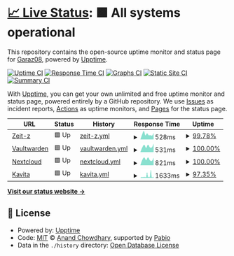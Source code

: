 # [📈 Live Status](https://upptime.zeit-z.de): <!--live status--> **🟩 All systems operational**

This repository contains the open-source uptime monitor and status page for [Garaz08](https://upptime.zeit-z.de), powered by [Upptime](https://github.com/upptime/upptime).

[![Uptime CI](https://github.com/Garaz08/upptime/workflows/Uptime%20CI/badge.svg)](https://github.com/Garaz08/upptime/actions?query=workflow%3A%22Uptime+CI%22)
[![Response Time CI](https://github.com/Garaz08/upptime/workflows/Response%20Time%20CI/badge.svg)](https://github.com/Garaz08/upptime/actions?query=workflow%3A%22Response+Time+CI%22)
[![Graphs CI](https://github.com/Garaz08/upptime/workflows/Graphs%20CI/badge.svg)](https://github.com/Garaz08/upptime/actions?query=workflow%3A%22Graphs+CI%22)
[![Static Site CI](https://github.com/Garaz08/upptime/workflows/Static%20Site%20CI/badge.svg)](https://github.com/Garaz08/upptime/actions?query=workflow%3A%22Static+Site+CI%22)
[![Summary CI](https://github.com/Garaz08/upptime/workflows/Summary%20CI/badge.svg)](https://github.com/Garaz08/upptime/actions?query=workflow%3A%22Summary+CI%22)

With [Upptime](https://upptime.js.org), you can get your own unlimited and free uptime monitor and status page, powered entirely by a GitHub repository. We use [Issues](https://github.com/Garaz08/upptime/issues) as incident reports, [Actions](https://github.com/Garaz08/upptime/actions) as uptime monitors, and [Pages](https://upptime.zeit-z.de) for the status page.

<!--start: status pages-->
<!-- This summary is generated by Upptime (https://github.com/upptime/upptime) -->
<!-- Do not edit this manually, your changes will be overwritten -->
<!-- prettier-ignore -->
| URL | Status | History | Response Time | Uptime |
| --- | ------ | ------- | ------------- | ------ |
| <img alt="" src="https://icons.duckduckgo.com/ip3/zeit-z.de.ico" height="13"> [Zeit-z](https://zeit-z.de) | 🟩 Up | [zeit-z.yml](https://github.com/Garaz08/upptime/commits/HEAD/history/zeit-z.yml) | <details><summary><img alt="Response time graph" src="./graphs/zeit-z/response-time-week.png" height="20"> 528ms</summary><br><a href="https://upptime.zeit-z.de/history/zeit-z"><img alt="Response time 676" src="https://img.shields.io/endpoint?url=https%3A%2F%2Fraw.githubusercontent.com%2FGaraz08%2Fupptime%2FHEAD%2Fapi%2Fzeit-z%2Fresponse-time.json"></a><br><a href="https://upptime.zeit-z.de/history/zeit-z"><img alt="24-hour response time 652" src="https://img.shields.io/endpoint?url=https%3A%2F%2Fraw.githubusercontent.com%2FGaraz08%2Fupptime%2FHEAD%2Fapi%2Fzeit-z%2Fresponse-time-day.json"></a><br><a href="https://upptime.zeit-z.de/history/zeit-z"><img alt="7-day response time 528" src="https://img.shields.io/endpoint?url=https%3A%2F%2Fraw.githubusercontent.com%2FGaraz08%2Fupptime%2FHEAD%2Fapi%2Fzeit-z%2Fresponse-time-week.json"></a><br><a href="https://upptime.zeit-z.de/history/zeit-z"><img alt="30-day response time 724" src="https://img.shields.io/endpoint?url=https%3A%2F%2Fraw.githubusercontent.com%2FGaraz08%2Fupptime%2FHEAD%2Fapi%2Fzeit-z%2Fresponse-time-month.json"></a><br><a href="https://upptime.zeit-z.de/history/zeit-z"><img alt="1-year response time 676" src="https://img.shields.io/endpoint?url=https%3A%2F%2Fraw.githubusercontent.com%2FGaraz08%2Fupptime%2FHEAD%2Fapi%2Fzeit-z%2Fresponse-time-year.json"></a></details> | <details><summary><a href="https://upptime.zeit-z.de/history/zeit-z">99.78%</a></summary><a href="https://upptime.zeit-z.de/history/zeit-z"><img alt="All-time uptime 99.62%" src="https://img.shields.io/endpoint?url=https%3A%2F%2Fraw.githubusercontent.com%2FGaraz08%2Fupptime%2FHEAD%2Fapi%2Fzeit-z%2Fuptime.json"></a><br><a href="https://upptime.zeit-z.de/history/zeit-z"><img alt="24-hour uptime 100.00%" src="https://img.shields.io/endpoint?url=https%3A%2F%2Fraw.githubusercontent.com%2FGaraz08%2Fupptime%2FHEAD%2Fapi%2Fzeit-z%2Fuptime-day.json"></a><br><a href="https://upptime.zeit-z.de/history/zeit-z"><img alt="7-day uptime 99.78%" src="https://img.shields.io/endpoint?url=https%3A%2F%2Fraw.githubusercontent.com%2FGaraz08%2Fupptime%2FHEAD%2Fapi%2Fzeit-z%2Fuptime-week.json"></a><br><a href="https://upptime.zeit-z.de/history/zeit-z"><img alt="30-day uptime 99.56%" src="https://img.shields.io/endpoint?url=https%3A%2F%2Fraw.githubusercontent.com%2FGaraz08%2Fupptime%2FHEAD%2Fapi%2Fzeit-z%2Fuptime-month.json"></a><br><a href="https://upptime.zeit-z.de/history/zeit-z"><img alt="1-year uptime 99.62%" src="https://img.shields.io/endpoint?url=https%3A%2F%2Fraw.githubusercontent.com%2FGaraz08%2Fupptime%2FHEAD%2Fapi%2Fzeit-z%2Fuptime-year.json"></a></details>
| <img alt="" src="https://icons.duckduckgo.com/ip3/bw.zeit-z.de.ico" height="13"> [Vaultwarden](https://bw.zeit-z.de/) | 🟩 Up | [vaultwarden.yml](https://github.com/Garaz08/upptime/commits/HEAD/history/vaultwarden.yml) | <details><summary><img alt="Response time graph" src="./graphs/vaultwarden/response-time-week.png" height="20"> 531ms</summary><br><a href="https://upptime.zeit-z.de/history/vaultwarden"><img alt="Response time 544" src="https://img.shields.io/endpoint?url=https%3A%2F%2Fraw.githubusercontent.com%2FGaraz08%2Fupptime%2FHEAD%2Fapi%2Fvaultwarden%2Fresponse-time.json"></a><br><a href="https://upptime.zeit-z.de/history/vaultwarden"><img alt="24-hour response time 753" src="https://img.shields.io/endpoint?url=https%3A%2F%2Fraw.githubusercontent.com%2FGaraz08%2Fupptime%2FHEAD%2Fapi%2Fvaultwarden%2Fresponse-time-day.json"></a><br><a href="https://upptime.zeit-z.de/history/vaultwarden"><img alt="7-day response time 531" src="https://img.shields.io/endpoint?url=https%3A%2F%2Fraw.githubusercontent.com%2FGaraz08%2Fupptime%2FHEAD%2Fapi%2Fvaultwarden%2Fresponse-time-week.json"></a><br><a href="https://upptime.zeit-z.de/history/vaultwarden"><img alt="30-day response time 557" src="https://img.shields.io/endpoint?url=https%3A%2F%2Fraw.githubusercontent.com%2FGaraz08%2Fupptime%2FHEAD%2Fapi%2Fvaultwarden%2Fresponse-time-month.json"></a><br><a href="https://upptime.zeit-z.de/history/vaultwarden"><img alt="1-year response time 544" src="https://img.shields.io/endpoint?url=https%3A%2F%2Fraw.githubusercontent.com%2FGaraz08%2Fupptime%2FHEAD%2Fapi%2Fvaultwarden%2Fresponse-time-year.json"></a></details> | <details><summary><a href="https://upptime.zeit-z.de/history/vaultwarden">100.00%</a></summary><a href="https://upptime.zeit-z.de/history/vaultwarden"><img alt="All-time uptime 100.00%" src="https://img.shields.io/endpoint?url=https%3A%2F%2Fraw.githubusercontent.com%2FGaraz08%2Fupptime%2FHEAD%2Fapi%2Fvaultwarden%2Fuptime.json"></a><br><a href="https://upptime.zeit-z.de/history/vaultwarden"><img alt="24-hour uptime 100.00%" src="https://img.shields.io/endpoint?url=https%3A%2F%2Fraw.githubusercontent.com%2FGaraz08%2Fupptime%2FHEAD%2Fapi%2Fvaultwarden%2Fuptime-day.json"></a><br><a href="https://upptime.zeit-z.de/history/vaultwarden"><img alt="7-day uptime 100.00%" src="https://img.shields.io/endpoint?url=https%3A%2F%2Fraw.githubusercontent.com%2FGaraz08%2Fupptime%2FHEAD%2Fapi%2Fvaultwarden%2Fuptime-week.json"></a><br><a href="https://upptime.zeit-z.de/history/vaultwarden"><img alt="30-day uptime 100.00%" src="https://img.shields.io/endpoint?url=https%3A%2F%2Fraw.githubusercontent.com%2FGaraz08%2Fupptime%2FHEAD%2Fapi%2Fvaultwarden%2Fuptime-month.json"></a><br><a href="https://upptime.zeit-z.de/history/vaultwarden"><img alt="1-year uptime 100.00%" src="https://img.shields.io/endpoint?url=https%3A%2F%2Fraw.githubusercontent.com%2FGaraz08%2Fupptime%2FHEAD%2Fapi%2Fvaultwarden%2Fuptime-year.json"></a></details>
| <img alt="" src="https://icons.duckduckgo.com/ip3/cloud.zeit-z.de.ico" height="13"> [Nextcloud](https://cloud.zeit-z.de/) | 🟩 Up | [nextcloud.yml](https://github.com/Garaz08/upptime/commits/HEAD/history/nextcloud.yml) | <details><summary><img alt="Response time graph" src="./graphs/nextcloud/response-time-week.png" height="20"> 821ms</summary><br><a href="https://upptime.zeit-z.de/history/nextcloud"><img alt="Response time 878" src="https://img.shields.io/endpoint?url=https%3A%2F%2Fraw.githubusercontent.com%2FGaraz08%2Fupptime%2FHEAD%2Fapi%2Fnextcloud%2Fresponse-time.json"></a><br><a href="https://upptime.zeit-z.de/history/nextcloud"><img alt="24-hour response time 1007" src="https://img.shields.io/endpoint?url=https%3A%2F%2Fraw.githubusercontent.com%2FGaraz08%2Fupptime%2FHEAD%2Fapi%2Fnextcloud%2Fresponse-time-day.json"></a><br><a href="https://upptime.zeit-z.de/history/nextcloud"><img alt="7-day response time 821" src="https://img.shields.io/endpoint?url=https%3A%2F%2Fraw.githubusercontent.com%2FGaraz08%2Fupptime%2FHEAD%2Fapi%2Fnextcloud%2Fresponse-time-week.json"></a><br><a href="https://upptime.zeit-z.de/history/nextcloud"><img alt="30-day response time 899" src="https://img.shields.io/endpoint?url=https%3A%2F%2Fraw.githubusercontent.com%2FGaraz08%2Fupptime%2FHEAD%2Fapi%2Fnextcloud%2Fresponse-time-month.json"></a><br><a href="https://upptime.zeit-z.de/history/nextcloud"><img alt="1-year response time 878" src="https://img.shields.io/endpoint?url=https%3A%2F%2Fraw.githubusercontent.com%2FGaraz08%2Fupptime%2FHEAD%2Fapi%2Fnextcloud%2Fresponse-time-year.json"></a></details> | <details><summary><a href="https://upptime.zeit-z.de/history/nextcloud">100.00%</a></summary><a href="https://upptime.zeit-z.de/history/nextcloud"><img alt="All-time uptime 100.00%" src="https://img.shields.io/endpoint?url=https%3A%2F%2Fraw.githubusercontent.com%2FGaraz08%2Fupptime%2FHEAD%2Fapi%2Fnextcloud%2Fuptime.json"></a><br><a href="https://upptime.zeit-z.de/history/nextcloud"><img alt="24-hour uptime 100.00%" src="https://img.shields.io/endpoint?url=https%3A%2F%2Fraw.githubusercontent.com%2FGaraz08%2Fupptime%2FHEAD%2Fapi%2Fnextcloud%2Fuptime-day.json"></a><br><a href="https://upptime.zeit-z.de/history/nextcloud"><img alt="7-day uptime 100.00%" src="https://img.shields.io/endpoint?url=https%3A%2F%2Fraw.githubusercontent.com%2FGaraz08%2Fupptime%2FHEAD%2Fapi%2Fnextcloud%2Fuptime-week.json"></a><br><a href="https://upptime.zeit-z.de/history/nextcloud"><img alt="30-day uptime 100.00%" src="https://img.shields.io/endpoint?url=https%3A%2F%2Fraw.githubusercontent.com%2FGaraz08%2Fupptime%2FHEAD%2Fapi%2Fnextcloud%2Fuptime-month.json"></a><br><a href="https://upptime.zeit-z.de/history/nextcloud"><img alt="1-year uptime 100.00%" src="https://img.shields.io/endpoint?url=https%3A%2F%2Fraw.githubusercontent.com%2FGaraz08%2Fupptime%2FHEAD%2Fapi%2Fnextcloud%2Fuptime-year.json"></a></details>
| <img alt="" src="https://icons.duckduckgo.com/ip3/kavita.zeit-z.de.ico" height="13"> [Kavita](https://kavita.zeit-z.de/) | 🟩 Up | [kavita.yml](https://github.com/Garaz08/upptime/commits/HEAD/history/kavita.yml) | <details><summary><img alt="Response time graph" src="./graphs/kavita/response-time-week.png" height="20"> 1633ms</summary><br><a href="https://upptime.zeit-z.de/history/kavita"><img alt="Response time 2094" src="https://img.shields.io/endpoint?url=https%3A%2F%2Fraw.githubusercontent.com%2FGaraz08%2Fupptime%2FHEAD%2Fapi%2Fkavita%2Fresponse-time.json"></a><br><a href="https://upptime.zeit-z.de/history/kavita"><img alt="24-hour response time 1037" src="https://img.shields.io/endpoint?url=https%3A%2F%2Fraw.githubusercontent.com%2FGaraz08%2Fupptime%2FHEAD%2Fapi%2Fkavita%2Fresponse-time-day.json"></a><br><a href="https://upptime.zeit-z.de/history/kavita"><img alt="7-day response time 1633" src="https://img.shields.io/endpoint?url=https%3A%2F%2Fraw.githubusercontent.com%2FGaraz08%2Fupptime%2FHEAD%2Fapi%2Fkavita%2Fresponse-time-week.json"></a><br><a href="https://upptime.zeit-z.de/history/kavita"><img alt="30-day response time 2332" src="https://img.shields.io/endpoint?url=https%3A%2F%2Fraw.githubusercontent.com%2FGaraz08%2Fupptime%2FHEAD%2Fapi%2Fkavita%2Fresponse-time-month.json"></a><br><a href="https://upptime.zeit-z.de/history/kavita"><img alt="1-year response time 2094" src="https://img.shields.io/endpoint?url=https%3A%2F%2Fraw.githubusercontent.com%2FGaraz08%2Fupptime%2FHEAD%2Fapi%2Fkavita%2Fresponse-time-year.json"></a></details> | <details><summary><a href="https://upptime.zeit-z.de/history/kavita">97.35%</a></summary><a href="https://upptime.zeit-z.de/history/kavita"><img alt="All-time uptime 97.60%" src="https://img.shields.io/endpoint?url=https%3A%2F%2Fraw.githubusercontent.com%2FGaraz08%2Fupptime%2FHEAD%2Fapi%2Fkavita%2Fuptime.json"></a><br><a href="https://upptime.zeit-z.de/history/kavita"><img alt="24-hour uptime 97.46%" src="https://img.shields.io/endpoint?url=https%3A%2F%2Fraw.githubusercontent.com%2FGaraz08%2Fupptime%2FHEAD%2Fapi%2Fkavita%2Fuptime-day.json"></a><br><a href="https://upptime.zeit-z.de/history/kavita"><img alt="7-day uptime 97.35%" src="https://img.shields.io/endpoint?url=https%3A%2F%2Fraw.githubusercontent.com%2FGaraz08%2Fupptime%2FHEAD%2Fapi%2Fkavita%2Fuptime-week.json"></a><br><a href="https://upptime.zeit-z.de/history/kavita"><img alt="30-day uptime 97.26%" src="https://img.shields.io/endpoint?url=https%3A%2F%2Fraw.githubusercontent.com%2FGaraz08%2Fupptime%2FHEAD%2Fapi%2Fkavita%2Fuptime-month.json"></a><br><a href="https://upptime.zeit-z.de/history/kavita"><img alt="1-year uptime 97.60%" src="https://img.shields.io/endpoint?url=https%3A%2F%2Fraw.githubusercontent.com%2FGaraz08%2Fupptime%2FHEAD%2Fapi%2Fkavita%2Fuptime-year.json"></a></details>

<!--end: status pages-->

[**Visit our status website →**](https://upptime.zeit-z.de)

## 📄 License

- Powered by: [Upptime](https://github.com/upptime/upptime)
- Code: [MIT](./LICENSE) © [Anand Chowdhary](https://anandchowdhary.com), supported by [Pabio](https://pabio.com)
- Data in the `./history` directory: [Open Database License](https://opendatacommons.org/licenses/odbl/1-0/)
